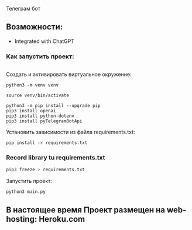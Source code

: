 Телеграм бот

## Возможности:

* Integrated with ChatGPT


### Как запустить проект:

```

```
Cоздать и активировать виртуальное окружение:

```
python3 -m venv venv
```
```
source venv/bin/activate
```

```
python3 -m pip install --upgrade pip
pip3 install openai
pip3 install python-dotenv 
pip3 install pyTelegramBotApi

```

Установить зависимости из файла requirements.txt:

```
pip install -r requirements.txt
```
### Record library tu requirements.txt
```python
pip3 freeze > requirements.txt
```
Запустить проект:

```
python3 main.py 
```
## В настоящее время Проект размещен на web-hosting:   Heroku.com